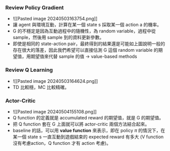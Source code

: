 ### Review Policy Gradient

* ![[Pasted image 20240503163754.png]]
* 讓 agent 與環境互動，計算在某一個 state s 採取某一個 action a 的機率。
* G 的不穩定是因為互動過程中的隨機性，為 random variable，過程中從 sample，然後用 sample 到的資料更新參數。
* 即使是相同的 state-action pair，最終得到的結果還是可能如上圖說明一般的存在很大的落差，因此我們希望可以直接估測 G 這個 random variable 的期望值，用期望值來代替 sample 的值 → value-based methods

### Review Q Learning

* ![[Pasted image 20240503164624.png]]
* TD 比較穩，MC 比較精確。

### Actor-Critic

* ![[Pasted image 20240504155108.png]]
* Q function 的定義就是 accumulated reward 的期望值，就是 G 的期望值。
* 把 Q function 套在 G 上面就可以將 actor-critic 兩個方法結合起來。
* baseline 的話，可以用 **value function** 來表示，即在 policy $\pi$ 的情況下，在某一個 state s 一直互動到遊戲結束的 expected reward 有多大 (V function 沒有考慮action，Q function 才有 action 考慮)。 